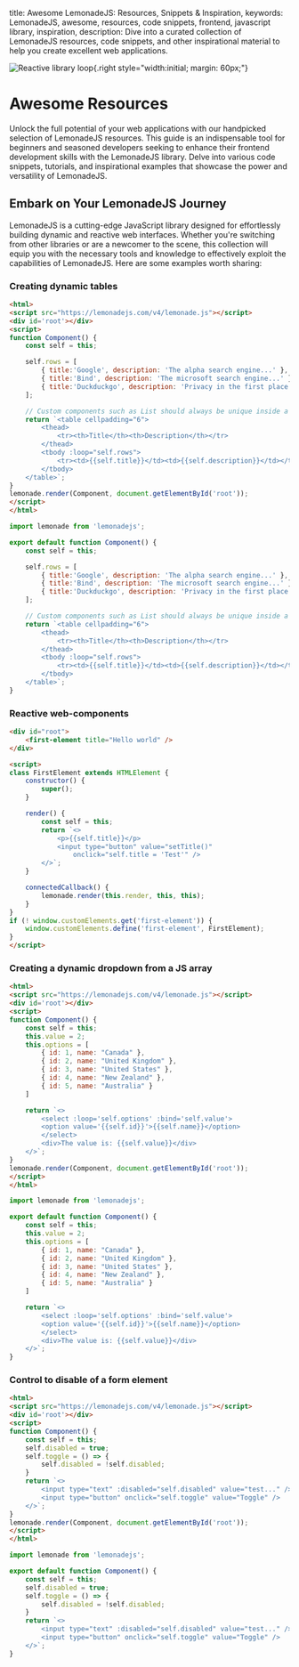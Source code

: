 title: Awesome LemonadeJS: Resources, Snippets & Inspiration,
keywords: LemonadeJS, awesome, resources, code snippets, frontend, javascript library, inspiration,
description: Dive into a curated collection of LemonadeJS resources, code snippets, and other inspirational material to help you create excellent web applications.

![Reactive library loop](img/drinking-lemonade.jpg){.right style="width:initial; margin: 60px;"}

# Awesome Resources
Unlock the full potential of your web applications with our handpicked selection of LemonadeJS resources. This guide is an indispensable tool for beginners and seasoned developers seeking to enhance their frontend development skills with the LemonadeJS library. Delve into various code snippets, tutorials, and inspirational examples that showcase the power and versatility of LemonadeJS.

## Embark on Your LemonadeJS Journey
LemonadeJS is a cutting-edge JavaScript library designed for effortlessly building dynamic and reactive web interfaces. Whether you're switching from other libraries or are a newcomer to the scene, this collection will equip you with the necessary tools and knowledge to effectively exploit the capabilities of LemonadeJS.
Here are some examples worth sharing:

### Creating dynamic tables

```html
<html>
<script src="https://lemonadejs.com/v4/lemonade.js"></script>
<div id='root'></div>
<script>
function Component() {
    const self = this;

    self.rows = [
        { title:'Google', description: 'The alpha search engine...' },
        { title:'Bind', description: 'The microsoft search engine...' },
        { title:'Duckduckgo', description: 'Privacy in the first place...' },
    ];

    // Custom components such as List should always be unique inside a real tag.
    return `<table cellpadding="6">
        <thead>
            <tr><th>Title</th><th>Description</th></tr>
        </thead>
        <tbody :loop="self.rows">
            <tr><td>{{self.title}}</td><td>{{self.description}}</td></tr>
        </tbody>
    </table>`;
}
lemonade.render(Component, document.getElementById('root'));
</script>
</html>
```
```javascript
import lemonade from 'lemonadejs';

export default function Component() {
    const self = this;

    self.rows = [
        { title:'Google', description: 'The alpha search engine...' },
        { title:'Bind', description: 'The microsoft search engine...' },
        { title:'Duckduckgo', description: 'Privacy in the first place...' },
    ];

    // Custom components such as List should always be unique inside a real tag.
    return `<table cellpadding="6">
        <thead>
            <tr><th>Title</th><th>Description</th></tr>
        </thead>
        <tbody :loop="self.rows">
            <tr><td>{{self.title}}</td><td>{{self.description}}</td></tr>
        </tbody>
    </table>`;
}
```

  
  

### Reactive web-components
```html
<div id="root">
    <first-element title="Hello world" />
</div>

<script>
class FirstElement extends HTMLElement {
    constructor() {
        super();
    }

    render() {
        const self = this;
        return `<>
            <p>{{self.title}}</p>
            <input type="button" value="setTitle()"
                onclick="self.title = 'Test'" />
        </>`;
    }

    connectedCallback() {
        lemonade.render(this.render, this, this);
    }
}
if (! window.customElements.get('first-element')) {
    window.customElements.define('first-element', FirstElement);
}
</script>
```
  
  

### Creating a dynamic dropdown from a JS array

```html
<html>
<script src="https://lemonadejs.com/v4/lemonade.js"></script>
<div id='root'></div>
<script>
function Component() {
    const self = this;
    this.value = 2;
    this.options = [
        { id: 1, name: "Canada" },
        { id: 2, name: "United Kingdom" },
        { id: 3, name: "United States" },
        { id: 4, name: "New Zealand" },
        { id: 5, name: "Australia" }
    ]

    return `<>
        <select :loop='self.options' :bind='self.value'>
        <option value='{{self.id}}'>{{self.name}}</option>
        </select>
        <div>The value is: {{self.value}}</div>
    </>`;
}
lemonade.render(Component, document.getElementById('root'));
</script>
</html>
```
```javascript
import lemonade from 'lemonadejs';

export default function Component() {
    const self = this;
    this.value = 2;
    this.options = [
        { id: 1, name: "Canada" },
        { id: 2, name: "United Kingdom" },
        { id: 3, name: "United States" },
        { id: 4, name: "New Zealand" },
        { id: 5, name: "Australia" }
    ]

    return `<>
        <select :loop='self.options' :bind='self.value'>
        <option value='{{self.id}}'>{{self.name}}</option>
        </select>
        <div>The value is: {{self.value}}</div>
    </>`;
}
```
  
  

### Control to disable of a form element

```html
<html>
<script src="https://lemonadejs.com/v4/lemonade.js"></script>
<div id='root'></div>
<script>
function Component() {
    const self = this;
    self.disabled = true;
    self.toggle = () => {
        self.disabled = !self.disabled;
    }
    return `<>
        <input type="text" :disabled="self.disabled" value="test..." />
        <input type="button" onclick="self.toggle" value="Toggle" />
    </>`;
}
lemonade.render(Component, document.getElementById('root'));
</script>
</html>
```
```javascript
import lemonade from 'lemonadejs';

export default function Component() {
    const self = this;
    self.disabled = true;
    self.toggle = () => {
        self.disabled = !self.disabled;
    }
    return `<>
        <input type="text" :disabled="self.disabled" value="test..." />
        <input type="button" onclick="self.toggle" value="Toggle" />
    </>`;
}
```